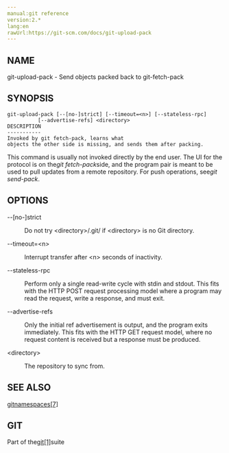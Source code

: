 ```yaml
---
manual:git reference
version:2.*
lang:en
rawUrl:https://git-scm.com/docs/git-upload-pack
---
```



## NAME<a name="_name"></a>


git-upload-pack - Send objects packed back to git-fetch-pack





## SYNOPSIS<a name="_synopsis"></a>

```
git-upload-pack [--[no-]strict] [--timeout=<n>] [--stateless-rpc]
		  [--advertise-refs] <directory>
DESCRIPTION
-----------
Invoked by git fetch-pack, learns what
objects the other side is missing, and sends them after packing.
```



This command is usually not invoked directly by the end user. The UI for the protocol is on the<em>git fetch-pack</em>side, and the program pair is meant to be used to pull updates from a remote repository. For push operations, see<em>git send-pack</em>.





## OPTIONS<a name="_options"></a>
<dl><dt id='git-upload-pack---no-strict'>--[no-]strict</dt><dd>

Do not try &lt;directory&gt;/.git/ if &lt;directory&gt; is no Git directory.

</dd><dt id='git-upload-pack---timeoutltngt'>--timeout=&lt;n&gt;</dt><dd>

Interrupt transfer after &lt;n&gt; seconds of inactivity.

</dd><dt id='git-upload-pack---stateless-rpc'>--stateless-rpc</dt><dd>

Perform only a single read-write cycle with stdin and stdout. This fits with the HTTP POST request processing model where a program may read the request, write a response, and must exit.

</dd><dt id='git-upload-pack---advertise-refs'>--advertise-refs</dt><dd>

Only the initial ref advertisement is output, and the program exits immediately. This fits with the HTTP GET request model, where no request content is received but a response must be produced.

</dd><dt id='git-upload-pack-ltdirectorygt'>&lt;directory&gt;</dt><dd>

The repository to sync from.

</dd></dl>



## SEE ALSO<a name="_see_also"></a>


[gitnamespaces[7]](%5236  "")





## GIT<a name="_git"></a>


Part of the[git[1]](%2248  "")suite





